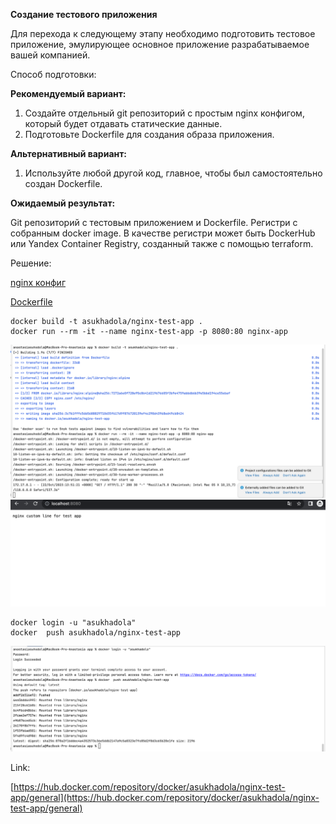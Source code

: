 **Создание тестового приложения**

Для перехода к следующему этапу необходимо подготовить тестовое приложение, 
эмулирующее основное приложение разрабатываемое вашей компанией.

Способ подготовки:

**Рекомендуемый вариант:**
1. Создайте отдельный git репозиторий с простым nginx конфигом, который будет отдавать статические данные.
2. Подготовьте Dockerfile для создания образа приложения.

**Альтернативный вариант:**
1. Используйте любой другой код, главное, чтобы был самостоятельно создан Dockerfile.

**Ожидаемый результат:**

Git репозиторий с тестовым приложением и Dockerfile.
Регистри с собранным docker image. В качестве регистри может быть DockerHub или Yandex Container Registry, созданный также с помощью terraform.

Решение:

[nginx конфиг](app/nginx.conf)

[Dockerfile](app/Dockerfile)

```
docker build -t asukhadola/nginx-test-app .
docker run --rm -it --name nginx-test-app -p 8080:80 nginx-app
```
![img_1.png](pics/img_1.png)
![img.png](pics/img.png)
```
docker login -u "asukhadola"
docker  push asukhadola/nginx-test-app
```

![img_2.png](pics/img_2.png)

Link:

[https://hub.docker.com/repository/docker/asukhadola/nginx-test-app/general](https://hub.docker.com/repository/docker/asukhadola/nginx-test-app/general)



